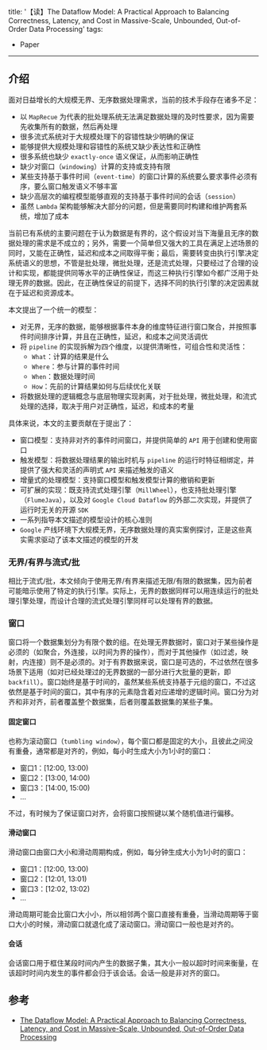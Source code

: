 title: '【读】The Dataflow Model: A Practical Approach to Balancing Correctness, Latency, and Cost in Massive-Scale, Unbounded, Out-of-Order Data Processing'
tags:
- Paper
---

## 介绍
面对日益增长的大规模无界、无序数据处理需求，当前的技术手段存在诸多不足：
* 以 `MapRecue` 为代表的批处理系统无法满足数据处理的及时性要求，因为需要先收集所有的数据，然后再处理
* 很多流式系统对于大规模处理下的容错性缺少明确的保证
* 能够提供大规模处理和容错性的系统又缺少表达性和正确性
* 很多系统也缺少 `exactly-once` 语义保证，从而影响正确性
* 缺少对窗口（`windowing`）计算的支持或支持有限
* 某些支持基于事件时间（`event-time`）的窗口计算的系统要么要求事件必须有序，要么窗口触发语义不够丰富
* 缺少高层次的编程模型能够直观的支持基于事件时间的会话（`session`）
* 虽然 `Lambda` 架构能够解决大部分的问题，但是需要同时构建和维护两套系统，增加了成本

当前已有系统的主要问题在于认为数据是有界的，这个假设对当下海量且无序的数据处理的需求是不成立的；另外，需要一个简单但又强大的工具在满足上述场景的同时，又能在正确性，延迟和成本之间取得平衡；最后，需要转变由执行引擎决定系统语义的思想，不管是批处理，微批处理，还是流式处理，只要经过了合理的设计和实现，都能提供同等水平的正确性保证，而这三种执行引擎如今都广泛用于处理无界的数据。因此，在正确性保证的前提下，选择不同的执行引擎的决定因素就在于延迟和资源成本。

本文提出了一个统一的模型：
* 对无界，无序的数据，能够根据事件本身的维度特征进行窗口聚合，并按照事件时间排序计算，并且在正确性，延迟，和成本之间灵活调优
* 将 `pipeline` 的实现拆解为四个维度，以提供清晰性，可组合性和灵活性：
  * `What`：计算的结果是什么
  * `Where`：参与计算的事件时间
  * `When`：数据处理时间
  * `How`：先前的计算结果如何与后续优化关联
* 将数据处理的逻辑概念与底层物理实现剥离，对于批处理，微批处理，和流式处理的选择，取决于用户对正确性，延迟，和成本的考量

具体来说，本文的主要贡献在于提出了：
* 窗口模型：支持非对齐的事件时间窗口，并提供简单的 `API` 用于创建和使用窗口
* 触发模型：将数据处理结果的输出时机与 `pipeline` 的运行时特征相绑定，并提供了强大和灵活的声明式 `API` 来描述触发的语义
* 增量式的处理模型：支持窗口模型和触发模型计算的撤销和更新
* 可扩展的实现：既支持流式处理引擎（`MillWheel`），也支持批处理引擎（`FlumeJava`），以及对 `Google Cloud Dataflow` 的外部二次实现，并提供了运行时无关的开源 `SDK`
* 一系列指导本文描述的模型设计的核心准则
* `Google` 产线环境下大规模无界，无序数据处理的真实案例探讨，正是这些真实需求驱动了该本文描述的模型的开发

### 无界/有界与流式/批
相比于流式/批，本文倾向于使用无界/有界来描述无限/有限的数据集，因为前者可能暗示使用了特定的执行引擎。实际上，无界的数据同样可以用连续运行的批处理引擎处理，而设计合理的流式处理引擎同样可以处理有界的数据。

### 窗口
窗口将一个数据集划分为有限个数的组。在处理无界数据时，窗口对于某些操作是必须的（如聚合，外连接，以时间为界的操作），而对于其他操作（如过滤，映射，内连接）则不是必须的。对于有界数据来说，窗口是可选的，不过依然在很多场景下适用（如对已经处理过的无界数据的一部分进行大批量的更新，即 `backfill`）。窗口始终是基于时间的，虽然某些系统支持基于元组的窗口，不过这依然是基于时间的窗口，其中有序的元素隐含着对应递增的逻辑时间。窗口分为对齐和非对齐，前者覆盖整个数据集，后者则覆盖数据集的某些子集。

#### 固定窗口
也称为滚动窗口（`tumbling window`），每个窗口都是固定的大小，且彼此之间没有重叠，通常都是对齐的，例如，每小时生成大小为1小时的窗口：
* 窗口1：[12:00, 13:00)
* 窗口2：[13:00, 14:00)
* 窗口3：[14:00, 15:00)
* ...

不过，有时候为了保证窗口对齐，会将窗口按照键以某个随机值进行偏移。

#### 滑动窗口
滑动窗口由窗口大小和滑动周期构成，例如，每分钟生成大小为1小时的窗口：
* 窗口1：[12:00, 13:00)
* 窗口2：[12:01, 13:01)
* 窗口3：[12:02, 13:02)
* ...

滑动周期可能会比窗口大小小，所以相邻两个窗口直接有重叠，当滑动周期等于窗口大小的时候，滑动窗口就退化成了滚动窗口。滑动窗口一般也是对齐的。

#### 会话
会话窗口用于框住某段时间内产生的数据子集，其大小一般以超时时间来衡量，在该超时时间内发生的事件都会归于该会话。会话一般是非对齐的窗口。

## 参考
* [The Dataflow Model: A Practical Approach to Balancing Correctness, Latency, and Cost in Massive-Scale, Unbounded, Out-of-Order Data Processing](https://static.googleusercontent.com/media/research.google.com/en//pubs/archive/43864.pdf)
